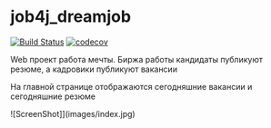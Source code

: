 # job4j_dreamjob

[![Build Status](https://app.travis-ci.com/demonick82/job4j_dreamjob.svg?branch=master)](https://app.travis-ci.com/demonick82/job4j_dreamjob)
[![codecov](https://codecov.io/gh/demonick82/job4j_dreamjob/branch/master/graph/badge.svg?token=LbSSxJj4Pl)](https://codecov.io/gh/demonick82/job4j_dreamjob)

Web проект работа мечты. Биржа работы кандидаты публикуют резюме, а кадровики публикуют вакансии

На главной странице отображаются сегодняшние вакансии и сегодняшние резюме

![ScreenShot]](images/index.jpg)